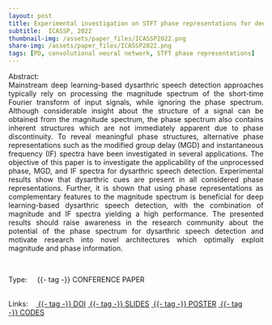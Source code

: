 ```yaml
---
layout: post
title: Experimental investigation on STFT phase representations for deep learning-based dysarthric speech detection
subtitle:  ICASSP, 2022
thumbnail-img: /assets/paper_files/ICASSP2022.png
share-img: /assets/paper_files/ICASSP2022.png
tags: [PD, convolutional neural network, STFT phase representations]
---
```


<p align="justify">
Abstract:<br />
Mainstream deep learning-based dysarthric speech detection approaches typically rely on processing the magnitude spectrum of the short-time Fourier transform of input signals, while ignoring the
phase spectrum. Although considerable insight about the structure
of a signal can be obtained from the magnitude spectrum, the phase
spectrum also contains inherent structures which are not immediately apparent due to phase discontinuity. To reveal meaningful
phase structures, alternative phase representations such as the modified group delay (MGD) and instantaneous frequency (IF) spectra have been investigated in several applications. The objective of this
paper is to investigate the applicability of the unprocessed phase,
MGD, and IF spectra for dysarthric speech detection. Experimental
results show that dysarthric cues are present in all considered phase
representations. Further, it is shown that using phase representations
as complementary features to the magnitude spectrum is beneficial for deep learning-based dysarthric speech detection, with the
combination of magnitude and IF spectra yielding a high performance. The presented results should raise awareness in the research
community about the potential of the phase spectrum for dysarthric
speech detection and motivate research into novel architectures
which optimally exploit magnitude and phase information.
</p>

<br />


<span>Type:&nbsp;&nbsp;&nbsp;</span>
<a class="btn btn-outline-success"><i class="fas fa-book-open" aria-hidden="true"></i>&nbsp;{{- tag -}}&nbsp;CONFERENCE PAPER</a>
<br />
<br />


<span>Links:&nbsp;&nbsp;&nbsp;</span>
<a href="https://ieeexplore.ieee.org/abstract/document/9747205" class="btn btn-outline-success"><i class="fas fa-link" aria-hidden="true"></i>&nbsp;{{- tag -}}&nbsp;DOI</a>
<a href="https://github.com/PJanbakhshi/Pjanbakhshi.github.io/blob/master/docs/ICASSP_2022.pdf" class="btn btn-outline-success"><i class="far fa-file-pdf" aria-hidden="true"></i>&nbsp;{{- tag -}}&nbsp;SLIDES</a>
<a href="https://github.com/PJanbakhshi/Pjanbakhshi.github.io/blob/master/docs/ICASSP_2022_poster.pdf" class="btn btn-outline-success"><i class="far fa-file-pdf" aria-hidden="true"></i>&nbsp;{{- tag -}}&nbsp;POSTER</a>
<a href="" class="btn btn-outline-success"><i class="fas fa-code" aria-hidden="true"></i>&nbsp;{{- tag -}}&nbsp;CODES</a>
<!--
<a href="https://ieeexplore.ieee.org/abstract/document/9054765" class="btn btn-outline-success"><i class="fas fa-link" aria-hidden="true"></i>&nbsp;{{- tag -}}&nbsp;DOI</a>
<a href="https://github.com/PJanbakhshi/Pjanbakhshi.github.io/blob/master/docs/PESTO-S_slides.pdf" class="btn btn-outline-success"><i class="far fa-file-pdf" aria-hidden="true"></i>&nbsp;{{- tag -}}&nbsp;SLIDES</a> 
-->




